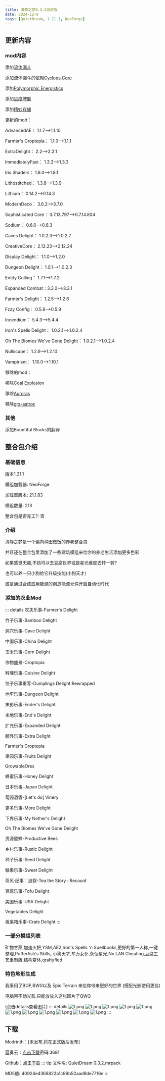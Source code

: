 ```yaml
---
title: 清静之梦0.3.2测试版
date: 2024-12-8
tags: [QuietDream, 1.21.1, NeoForge]
---
```

## 更新内容
### mod内容
添加[流体漏斗](https://modrinth.com/mod/flopper)

添加流体漏斗的依赖[Cyclops Core](https://modrinth.com/mod/cyclops-core)

添加[Polymorphic Energistics](https://modrinth.com/mod/polymorphic-energistics)

添加[进度牌匾](https://modrinth.com/mod/advancement-plaques)

添加[精妙存储](https://modrinth.com/mod/sophisticated-storage)

更新的mod：

AdvancedAE： 1.1.7——>1.1.10

Farmer's Croptopia： 1.1.0——>1.1.1

ExtraDelight： 2.2——>2.2.1

ImmediatelyFast： 1.3.2——>1.3.3

Iris Shaders： 1.8.0——>1.8.1

Lithostitched： 1.3.8——>1.3.9

Lithium： 0.14.2——>0.14.3

ModernDeco： 3.6.2——>3.7.0

Sophisticated Core： 0.7.13.797——>0.7.14.804

Sodium： 0.6.0——>0.6.3

Caves Delight： 1.0.2.3——>1.0.2.7

CreativeCore： 2.12.23——>2.12.24

Display Delight： 1.1.0——>1.2.0

Dungeon Delight： 1.0.1——>1.0.2.3

Entity Culling： 1.7.1——>1.7.2

Expanded Combat：3.3.0——>3.3.1

Farmer's Delight： 1.2.5——>1.2.6

Fzzy Config： 0.5.8——>0.5.9

Incendium： 5.4.3——>5.4.4

Iron's Spells Delight： 1.0.2.1——>1.0.2.4

Oh The Biomes We've Gone Delight： 1.0.2.1——>1.0.2.4

Nullscape： 1.2.9——>1.2.10

Vampirism： 1.10.0——>1.10.1

移除的mod：

移除[Coal Explosion](https://modrinth.com/mod/coal-explosion)

移除[Auroras](https://modrinth.com/mod/auroras)

移除[grs-aatrox](https://modrinth.com/mod/grs-aatrox)
### 其他
添加Bountiful Blocks的翻译

## 整合包介绍
### 基础信息
版本1.21.1

模组加载器:  NeoForge

加载器版本:  21.1.83

模组数量:  213

整合包是否完工?:  否
### 介绍
清静之梦是一个偏向种田做饭的养老整合包

并且还在整合包里添加了一些建筑模组来给你的养老生活添加更多色彩

如果感觉无趣,不妨可以去豆腐世界或是星光维度去转一转?

也可以养一只小狗给它升级技能(小狗天才)

或是通过合成应用能源的创造能源元件开启自动化时代

### 添加的农业Mod
::: details
农夫乐事-Farmer's Delight

竹子乐事-Bamboo Delight

洞穴乐事-Cave Delight

中国乐事-China Delight

玉米乐事-Corn Delight

作物盛景-Croptopia

料理乐事-Cuisine Delight

饺子乐事重写-Dumplings Delight Rewrapped

地牢乐事-Dungeon Delight

末影乐事-Ender's Delight

末地乐事-End's Delight

扩充乐事-Expanded Delight

额外乐事-Extra Delight

Farmer's Croptopia

果园乐事-Fruits Delight

GrowableOres

蜂蜜乐事-Honey Delight

日本乐事-Japan Delight

葡园酒香-[Let's do] Vinery

更多乐事-More Delight

下界乐事-My Nether's Delight

Oh The Biomes We've Gone Delight

资源蜜蜂-Productive Bees

乡村乐事-Rustic Delight

种子乐事-Seed Delight

糖果乐事-Sweet Delight

茶风·纪事：追叙-Tea the Story : Recount

豆腐乐事-Tofu Delight

美国乐事-USA Delight

Vegetables Delight

板条箱乐事-Crate Delight
:::
### 一部分模组列表
矿物甘蔗,加速火把,YSM,AE2,Iron's Spells 'n Spellbooks,更好的第一人称,一键整理,Pufferfish's Skills,
小狗天才,车万女仆,永恒星光,No LAN Cheating,豆腐工艺重制版,结构变体,qraftyfied

### 特色地形生成
我采用了BOP,BWG以及 Epic Terrain 来给你带来更好的世界 (搭配光影使用更佳)

电脑带不动光影,只能放放入这张图片了QWQ

(点击details查看图片)
::: details
![1.png](https://i.postimg.cc/fWdSST0z/2024-11-29-20-38-04.png)
![1.png](https://i.postimg.cc/1RFQYsCj/2024-11-30-12-40-57.png)
![1.png](https://i.postimg.cc/t4qGTPXK/2024-11-30-12-41-28.png)
![1.png](https://i.postimg.cc/CLVV3X9L/2024-11-30-12-51-33.png)
![1.png](https://i.postimg.cc/mk7Wcy1s/2024-11-30-13-12-56.png)
![1.png](https://i.postimg.cc/gkqPm4Py/2024-11-30-13-56-32.png)
![1.png](https://i.postimg.cc/CxcTf15z/2024-11-30-13-59-44.png)
![1.png](https://i.postimg.cc/mrnv85Q4/2024-11-30-14-00-53.png)
![1.png](https://i.postimg.cc/d0DMRYZn/2024-11-30-14-02-52.png)
![1.png](https://i.postimg.cc/1XhLZVCY/2024-11-30-14-03-41.png)
![1.png](https://i.postimg.cc/MKYghTyd/2024-11-30-14-16-11.png)
:::
## 下载
Modrinth：[未发布,将在正式版后发布]

蓝奏云：[点击下载](https://wwgk.lanzouq.com/iajjr2hk3ugj)密码:3691

Github：[点击下载](https://github.com/fingtest6/fingmodapcks/releases/QuietDream0.3.2)
::: tip
文件名: QuietDream 0.3.2.mrpack

MD5值: 40924e4366822a1c89b50aad8de7716e
:::
